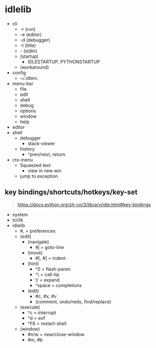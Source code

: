 
# idlelib
- cli
  - -r (run)
  - -e (editor)
  - -d (debugger)
  - -t (title)
  - \- (stdin)
  - (startup)
    - IDLESTARTUP, PYTHONSTARTUP
  - (workaround)
- config
  - ~/.idlerc
- menu-bar
  - file
  - edit
  - shell
  - debug
  - options
  - window
  - help
- editor
- shell
  - debugger
    - stack-viewer
  - history
    - ^prev/next, return
- ctx-menu
  - Squeezed text
    - view in new win
  - jump to exception
## key bindings/shortcuts/hotkeys/key-set
>https://docs.python.org/zh-cn/3/library/idle.html#key-bindings
- system
- tcl/tk
- idlelib
  - #, = preferences
  - (edit)
    - (navigate)
      - #j = goto-line
    - (move)
      - #\[, #\] = indent
    - (hint)
      - ^0 = flash-paren
      - ^\ = call-tip
      - !/ = expand
      - ^space = completions
    - (edit)
      - #c, #x, #v
      - (comment, undo/redo, find/replace)
  - (execute)
    - ^c = interrupt
    - ^d = eof
    - ^F6 = restart-shell
  - (window)
    - #n/w = new/close-window
    - #m, #b
